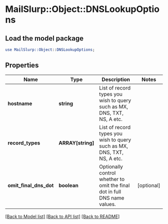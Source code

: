 # MailSlurp::Object::DNSLookupOptions

## Load the model package
```perl
use MailSlurp::Object::DNSLookupOptions;
```

## Properties
Name | Type | Description | Notes
------------ | ------------- | ------------- | -------------
**hostname** | **string** | List of record types you wish to query such as MX, DNS, TXT, NS, A etc. | 
**record_types** | **ARRAY[string]** | List of record types you wish to query such as MX, DNS, TXT, NS, A etc. | 
**omit_final_dns_dot** | **boolean** | Optionally control whether to omit the final dot in full DNS name values. | [optional] 

[[Back to Model list]](../README#documentation-for-models) [[Back to API list]](../README#documentation-for-api-endpoints) [[Back to README]](../README)


